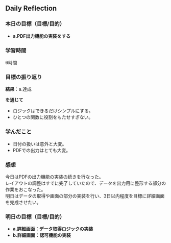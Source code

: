 ## Daily Reflection

### 本日の目標（目標/目的）
- **a.PDF出力機能の実装をする**  

### 学習時間
6時間

### 目標の振り返り
**結果**：a.達成

**を通じて**  
- ロジックはできるだけシンプルにする。
- ひとつの関数に役割をもたせすぎない。

### 学んだこと
- 日付の扱いは意外と大変。
- PDFでの出力はとても大変。

### 感想
今日はPDFの出力機能の実装の続きを行なった。  
レイアウトの調整はすでに完了していたので、データを出力用に整形する部分の作業をおこなった。  
明日はデータの取得や画面の部分の実装を行い、3日以内程度を目標に詳細画面を完成させたい。  

### 明日の目標（目標/目的）
- **a.詳細画面：データ取得ロジックの実装**  
- **b.詳細画面：認可機能の実装**    
